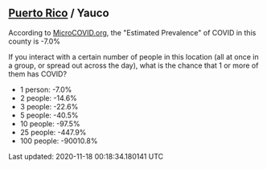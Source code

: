
## [Puerto Rico](/united-states/puerto-rico) / Yauco

According to [MicroCOVID.org](http://microcovid.org),
the "Estimated Prevalence" of COVID in this county is -7.0%

If you interact with a certain number of people in this location
(all at once in a group, or spread out across the day), what is the chance that
1 or more of them has COVID?

- 1 person: -7.0%
- 2 people: -14.6%
- 3 people: -22.6%
- 5 people: -40.5%
- 10 people: -97.5%
- 25 people: -447.9%
- 100 people: -90010.8%

Last updated: 2020-11-18 00:18:34.180141 UTC
